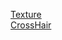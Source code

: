[Texture](https://media.discordapp.net/attachments/856723935357173780/1014946520556118067/image.png?size=4096) <br> 
[CrossHair](https://cdn.discordapp.com/attachments/898347292497707079/899002666703794266/image0_2.gif)
